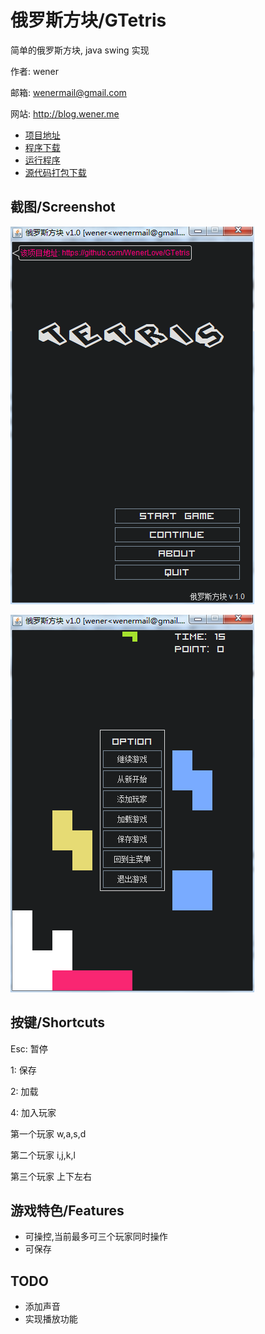 俄罗斯方块/GTetris
==========

简单的俄罗斯方块, java swing 实现

作者: wener

邮箱: wenermail@gmail.com

网站: http://blog.wener.me

* [项目地址](https://github.com/WenerLove/GTetris)
* [程序下载](http://resources.wener.me/java/GTetris.jar)
* [运行程序](http://resources.wener.me/java/GTetris.jnlp)
* [源代码打包下载](https://github.com/WenerLove/GTetris/archive/master.zip)

截图/Screenshot
----

![GTetris screenschot](/screenshot-main.png "GTetris")

![GTetris screenschot](/screenshot.png "GTetris")

按键/Shortcuts
------

Esc: 暂停

1: 保存

2: 加载

4: 加入玩家

第一个玩家
w,a,s,d

第二个玩家
i,j,k,l

第三个玩家
上下左右

游戏特色/Features
--------

* 可操控,当前最多可三个玩家同时操作
* 可保存

TODO
----

* 添加声音
* 实现播放功能
